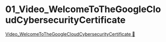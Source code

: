 # 01_Video_WelcomeToTheGoogleCloudCybersecurityCertificate

[Video_WelcomeToTheGoogleCloudCybersecurityCertificate &#128279;](https://www.coursera.org/learn/introduction-to-security-principles-in-cloud-computing/lecture/0rL7e/welcome-to-the-google-cloud-cybersecurity-certificate)
